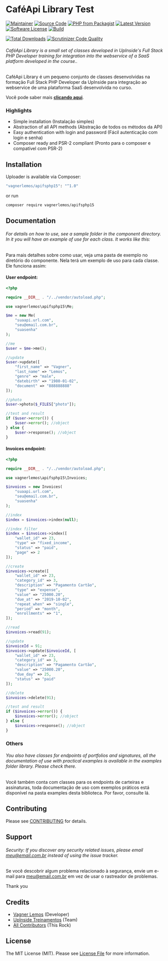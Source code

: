 # CaféApi Library Test

[![Maintainer](http://img.shields.io/badge/maintainer-@vagnerlemos-blue.svg?style=flat-square)](https://twitter.com/vagnerlemos)
[![Source Code](http://img.shields.io/badge/source-vagnerlemos/apifsphp15-blue.svg?style=flat-square)](https://github.com/vagnerlemos/apifsphp15)
[![PHP from Packagist](https://img.shields.io/packagist/php-v/vagnerlemos/apifsphp15.svg?style=flat-square)](https://packagist.org/packages/vagnerlemos/apifsphp15)
[![Latest Version](https://img.shields.io/github/release/vagnerlemos/apifsphp15.svg?style=flat-square)](https://github.com/vagnerlemos/apifsphp15/releases)
[![Software License](https://img.shields.io/badge/license-MIT-brightgreen.svg?style=flat-square)](LICENSE)
[![Build](https://img.shields.io/scrutinizer/build/g/vagnerlemos/apifsphp15.svg?style=flat-square)](https://scrutinizer-ci.com/g/vagnerlemos/fsphp_api_git_publico15/badges/quality-score.png?b=main)

[![Total Downloads](https://img.shields.io/packagist/dt/vagnerlemos/apifsphp15.svg?style=flat-square)](https://packagist.org/packages/cvagnerlemos/apifsphp15)
[![Scrutinizer Code Quality](https://scrutinizer-ci.com/g/vagnerlemos/fsphp_api_git_publico15/badges/quality-score.png?b=main)](https://scrutinizer-ci.com/g/vagnerlemos/fsphp_api_git_publico15/?branch=main)

###### CaféApi Library is a small set of classes developed in UpInside's Full Stack PHP Developer training for integration into the webservice of a SaaS platform developed in the course..

CaféApi Library é um pequeno conjunto de classes desenvolvidas na formação Full Stack PHP Developer da UpInside para integração ao webservice de uma plataforma SaaS desenvolvida no curso.

Você pode saber mais **[clicando aqui](https://www.upinside.com.br/fsphp)**.

### Highlights

- Simple installation (Instalação simples)
- Abstraction of all API methods (Abstração de todos os métodos da API)
- Easy authentication with login and password (Fácil autenticação com login e senha)
- Composer ready and PSR-2 compliant (Pronto para o composer e compatível com PSR-2)

## Installation

Uploader is available via Composer:

```bash
"vagnerlemos/apifsphp15": "^1.0"
```

or run

```bash
composer require vagnerlemos/apifsphp15
```

## Documentation

###### For details on how to use, see a sample folder in the component directory. In it you will have an example of use for each class. It works like this:

Para mais detalhes sobre como usar, veja uma pasta de exemplo no diretório do componente. Nela terá um exemplo de uso para cada classe. Ele funciona assim:

#### User endpoint:

```php
<?php

require __DIR__ . "/../vendor/autoload.php";

use vagnerlemos\apifsphp15\Me;

$me = new Me(
    "suaapi.url.com",
    "seu@email.com.br",
    "suasenha"
);

//me
$user = $me->me();

//update
$user->update([
    "first_name" => "Vagner",
    "last_name" => "Lemos",
    "genre" => "male",
    "datebirth" => "1980-01-02",
    "document" => "888888888"
]);

//photo
$user->photo($_FILES["photo"]);

//test and result
if ($user->error()) {
    $user->error(); //object
} else {
    $user->response(); //object
}
```

#### Invoices endpoint:

```php
<?php

require __DIR__ . "/../vendor/autoload.php";

use vagnerlemos\apifsphp15\Invoices;

$invoices = new Invoices(
    "suaapi.url.com",
    "seu@email.com.br",
    "suasenha"
);

//index
$index = $invoices->index(null);

//index filter
$index = $invoices->index([
    "wallet_id" => 23,
    "type" => "fixed_income",
    "status" => "paid",
    "page" => 2
]);

//create
$invoices->create([
    "wallet_id" => 23,
    "category_id" => 3,
    "description" => "Pagamento Cartão",
    "type" => "expense",
    "value" => "25000.20",
    "due_at" => "2019-10-02",
    "repeat_when" => "single",
    "period" => "month",
    "enrollments" => "1",
]);

//read
$invoices->read(91);

//update
$invoiceId = 91;
$invoices->update($invoiceId, [
    "wallet_id" => 23,
    "category_id" => 3,
    "description" => "Pagamento Cartão",
    "value" => "25000.20",
    "due_day" => 25,
    "status" => "paid"
]);

//delete
$invoices->delete(91);

//test and result
if ($invoices->error()) {
    $invoices->error(); //object
} else {
    $invoices->response(); //object
}
```

### Others

###### You also have classes for endpoints of portfolios and signatures, all the documentation of use with practical examples is available in the examples folder library. Please check there.

Você também conta com classes para os endpoints de carteiras e assinaturas, toda documentação de uso com exemplos práticos está disponível na pasta examples desta biblioteca. Por favor, consulte lá.

## Contributing

Please see [CONTRIBUTING](https://github.com/vagnerlemos/uploader/blob/master/CONTRIBUTING.md) for details.

## Support

###### Security: If you discover any security related issues, please email meu@email.com.br instead of using the issue tracker.

Se você descobrir algum problema relacionado à segurança, envie um e-mail para meu@email.com.br em vez de usar o rastreador de problemas.

Thank you

## Credits

- [Vagner Lemos](https://github.com/vagnerlemos) (Developer)
- [UpInside Treinamentos](https://github.com/vagnerlemos) (Team)
- [All Contributors](https://github.com/vagnerlemos/uploader/contributors) (This Rock)

## License

The MIT License (MIT). Please see [License File](https://github.com/vagnerlemos/apifsphp15/blob/master/LICENSE) for more information.